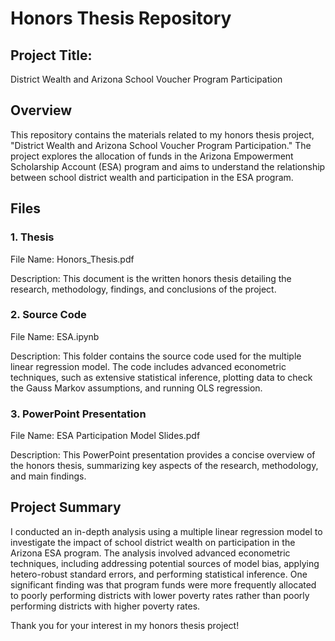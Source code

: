 # Honors Thesis Repository

## Project Title: 

District Wealth and Arizona School Voucher Program Participation

## Overview

This repository contains the materials related to my honors thesis project, "District Wealth and Arizona School Voucher Program Participation." The project explores the allocation of funds in the Arizona Empowerment Scholarship Account (ESA) program and aims to understand the relationship between school district wealth and participation in the ESA program.

## Files
### 1. Thesis

File Name: Honors_Thesis.pdf

Description: This document is the written honors thesis detailing the research, methodology, findings, and conclusions of the project.

### 2. Source Code

File Name: ESA.ipynb

Description: This folder contains the source code used for the multiple linear regression model. The code includes advanced econometric techniques, such as extensive statistical inference, plotting data to check the Gauss Markov assumptions, and running OLS regression.

### 3. PowerPoint Presentation

File Name: ESA Participation Model Slides.pdf

Description: This PowerPoint presentation provides a concise overview of the honors thesis, summarizing key aspects of the research, methodology, and main findings.

## Project Summary

I conducted an in-depth analysis using a multiple linear regression model to investigate the impact of school district wealth on participation in the Arizona ESA program. The analysis involved advanced econometric techniques, including addressing potential sources of model bias, applying hetero-robust standard errors, and performing statistical inference. One significant finding was that program funds were more frequently allocated to poorly performing districts with lower poverty rates rather than poorly performing districts with higher poverty rates.

Thank you for your interest in my honors thesis project!

